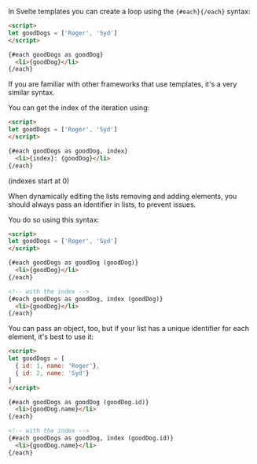 In Svelte templates you can create a loop using the `{#each}{/each}` syntax:

```html
<script>
let goodDogs = ['Roger', 'Syd']
</script>

{#each goodDogs as goodDog}
  <li>{goodDog}</li>
{/each}
```

If you are familiar with other frameworks that use templates, it's a very similar syntax.

You can get the index of the iteration using:

```html
<script>
let goodDogs = ['Roger', 'Syd']
</script>

{#each goodDogs as goodDog, index}
  <li>{index}: {goodDog}</li>
{/each}
```

(indexes start at 0)

When dynamically editing the lists removing and adding elements, you should always pass an identifier in lists, to prevent issues.

You do so using this syntax:

```html
<script>
let goodDogs = ['Roger', 'Syd']
</script>

{#each goodDogs as goodDog (goodDog)}
  <li>{goodDog}</li>
{/each}

<!-- with the index -->
{#each goodDogs as goodDog, index (goodDog)}
  <li>{goodDog}</li>
{/each}
```

You can pass an object, too, but if your list has a unique identifier for each element, it's best to use it:

```html
<script>
let goodDogs = [
  { id: 1, name: 'Roger'},
  { id: 2, name: 'Syd'}
]
</script>

{#each goodDogs as goodDog (goodDog.id)}
  <li>{goodDog.name}</li>
{/each}

<!-- with the index -->
{#each goodDogs as goodDog, index (goodDog.id)}
  <li>{goodDog.name}</li>
{/each}
```
